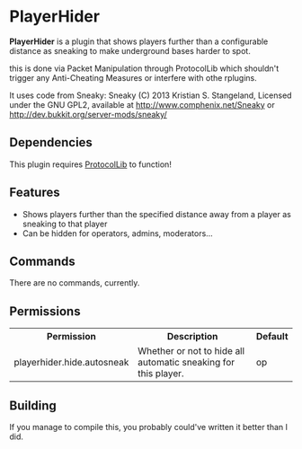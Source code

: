 PlayerHider
===========

**PlayerHider** is a plugin that shows players further than a configurable distance as sneaking to make underground bases harder to spot.

this is done via Packet Manipulation through ProtocolLib which shouldn't trigger any Anti-Cheating Measures or interfere with othe rplugins.

It uses code from Sneaky:
Sneaky (C) 2013 Kristian S. Stangeland, Licensed under the GNU GPL2, available at http://www.comphenix.net/Sneaky or http://dev.bukkit.org/server-mods/sneaky/

Dependencies
------------
This plugin requires [ProtocolLib](https://github.com/aadnk/ProtocolLib) to function! 


Features
--------
* Shows players further than the specified distance away from a player as sneaking to that player
* Can be hidden for operators, admins, moderators...

Commands
--------
There are no commands, currently.

Permissions
-----------
<table>
  <tr>
    <th>Permission</th>
    <th>Description</th>
    <th>Default</th>
  </tr>
  <tr>
    <td>playerhider.hide.autosneak</td>
    <td>Whether or not to hide all automatic sneaking for this player.</td>
    <td>op</td>
  </tr>
</table>

Building
--------
If you manage to compile this, you probably could've written it better than I did.
